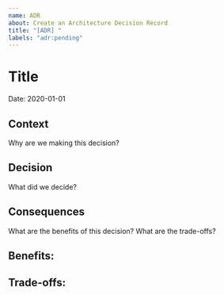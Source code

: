 ```yaml
---
name: ADR
about: Create an Architecture Decision Record
title: "[ADR] "
labels: "adr:pending"
---
```


# Title

Date: 2020-01-01

## Context

Why are we making this decision?

## Decision

What did we decide?

## Consequences

What are the benefits of this decision? What are the trade-offs?

Benefits:
- 

Trade-offs:
- 
